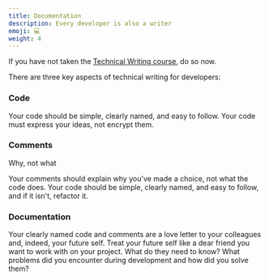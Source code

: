 ```yaml
---
title: Documentation
description: Every developer is also a writer
emoji: 💻
weight: 4
---
```


If you have not taken the [Technical Writing course](https://developers.google.com/tech-writing/one), do so now.

There are three key aspects of technical writing for developers:

### Code

Your code should be simple, clearly named, and easy to follow. Your code must express your ideas, not encrypt them.

### Comments

Why, not what

Your comments should explain why you've made a choice, not what the code does. Your code should be simple, clearly named, and easy to follow, and if it isn't, refactor it.

### Documentation

Your clearly named code and comments are a love letter to your colleagues and, indeed, your future self. Treat your future self like a dear friend you want to work with on your project. What do they need to know? What problems did you encounter during development and how did you solve them?
